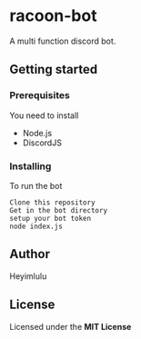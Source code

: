 # racoon-bot

A multi function discord bot.

## Getting started



### Prerequisites

You need to install 

- Node.js
- DiscordJS

### Installing

To run the bot

```
Clone this repository
Get in the bot directory
setup your bot token
node index.js
```

## Author

Heyimlulu

## License

Licensed under the **MIT License**
